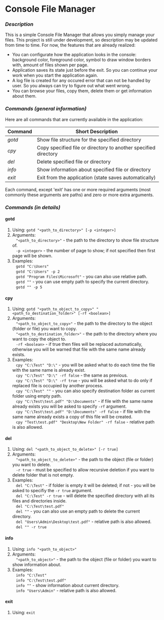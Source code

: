 # Console File Manager
### ***Description***
This is a simple Console File Manager that allows you simply manage your files.
This project is still under development, so description may be updated from time to time.
For now, the features that are already realized:
* You can configurate how the application looks in the console: background color, foreground color, symbol to draw window borders with, amount of files shown per page.
* Application saves its state just before the exit. So you can continue your work when you start the application again.
* A log file is created for any occured error that can not be handled by user. So you always can try to figure out what went wrong.
* You can browse your files, copy them, delete them or get information about them.


### ***Commands (general information)***
Here are all commands that are currently available in the application:

Command   | Short Description                                               | 
----------|-----------------------------------------------------------------|
_gotd_    | Show file structure for the specified directory                 |
_cpy_     | Copy specified file or directory to another specified directory |
_del_     | Delete specified file or directory                              |
_info_    | Show information about specified file or directory              |
_exit_    | Exit from the application (state saves automatically)           |

Each command, except 'exit' has one or more required arguments (most commonly these arguments are paths) and zero or more extra arguments.

### ***Commands (in details)***
#### gotd
1. Using: `gotd "<path_to_directory>" [-p <integer>]`
2. Arguments:<br/>
&nbsp;&nbsp; `"<path_to_directory>"` - the path to the directory to show file structure of. <br/>
&nbsp;&nbsp; `-p <integer>` - the number of page to show; if not specified then first page will be shown.
3. Examples: <br/>
&nbsp;&nbsp; `gotd "C:\Users"`<br/>
&nbsp;&nbsp; `gotd "C:\Users" -p 2` <br/>
&nbsp;&nbsp; `gotd "Program Files\Microsoft"` - you can also use relative path. <br/>
&nbsp;&nbsp; `gotd ""` - you can use empty path to specify the current directory. <br/>
&nbsp;&nbsp; `gotd "" -p 5`

#### cpy
1. Using: `gotd "<path_to_object_to_copy>" "<path_to_destination_folder>" [-rf <boolean>]`
2. Arguments:<br/>
&nbsp;&nbsp; `"<path_to_object_to_copy>"` - the path to the directory to the object (folder or file) you want to copy. <br/>
&nbsp;&nbsp; `"<path_to_destination_folder>"` - the path to the directory where you want to copy the object to. <br/>
&nbsp;&nbsp; `-rf <boolean>` - if true then files will be replaced automatically, otherwise you will be warned that file with the same name already exists.
3. Examples: <br/>
&nbsp;&nbsp; `cpy "C:\Test" "D:\"` - you will be asked what to do each time the file with the same name is already exist.<br/>
&nbsp;&nbsp; `cpy "C:\Test" "D:\" -rf false` - the same as previous.<br/>
&nbsp;&nbsp; `cpy "C:\Test" "D:\" -rf true` - you will be asked what to do only if replaced file is occupied by another process. <br/>
&nbsp;&nbsp; `cpy "C:\Test" ""` - you can also specify destination folder as current folder using empty path. <br/>
&nbsp;&nbsp; `cpy "C:\Test\test.pdf" "D:\Documents"` - if file with the same name already exists you will be asked to specify `-rf` argument. <br/>
&nbsp;&nbsp; `cpy "C:\Test\test.pdf" "D:\Documents" -rf false` - if file with the same name already exists a copy of this file will be created. <br/>
&nbsp;&nbsp; `cpy "Test\test.pdf" "Desktop\New Folder" -rf false` - relative path is also allowed. <br/>


#### del
1. Using: `del "<path_to_object_to_delete>" [-r true]`
2. Arguments:<br/>
&nbsp;&nbsp; `"<path_to_object_to_delete>"` - the path to the object (file or folder) you want to delete. <br/>
&nbsp;&nbsp; `-r true` - must be specified to allow recursive deletion if you want to delete folder that is not empty.
3. Examples: <br/>
&nbsp;&nbsp; `del "C:\Test"` - if folder is empty it will be deleted; if not - you will be asked to specifiy the `-r true` argument. <br/>
&nbsp;&nbsp; `del "C:\Test" -r true` - will delete the specified directory with all its files and directories inside.<br/>
&nbsp;&nbsp; `del "C:\Test\test.pdf"`<br/>
&nbsp;&nbsp; `del ""` - you can also use an empty path to delete the current directory. <br/>
&nbsp;&nbsp; `del "Users\Admin\Desktop\test.pdf"` - relative path is also allowed. <br/>
&nbsp;&nbsp; `del "" -r true`


#### info
1. Using: `info "<path_to_object>"`
2. Arguments:<br/>
&nbsp;&nbsp; `"<path_to_object>"` - the path to the object (file or folder) you want to show information about. <br/>
3. Examples: <br/>
&nbsp;&nbsp; `info "C:\Test"`<br/>
&nbsp;&nbsp; `info "C:\Test\test.pdf"`<br/>
&nbsp;&nbsp; `info ""` - show information about current directory. <br/>
&nbsp;&nbsp; `info "Users\Admin"` - relative path is also allowed. <br/>

#### exit
1. Using: `exit`
